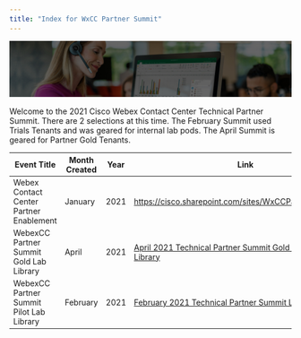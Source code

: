 ```yaml
---
title: "Index for WxCC Partner Summit"
---
```


![Banner](images/wxccbanner.jpg)

Welcome to the 2021 Cisco Webex Contact Center Technical Partner Summit. There are 2 selections at this time.  The February Summit used Trials Tenants and was geared for internal lab pods.  The April Summit is geared for Partner Gold Tenants.



| Event Title                              | Month Created | Year | Link                                                     |
|------------------------------------------|---------------|------|----------------------------------------------------------|
| Webex Contact Center Partner Enablement  | January       | 2021 | https://cisco.sharepoint.com/sites/WxCCPartnerEnablement |
| WebexCC Partner Summit Gold Lab Library            | April     | 2021 |  [April 2021 Technical Partner Summit Gold Tenant Lab Library](LabLibrarynew.md)                                                       |
| WebexCC Partner Summit Pilot Lab Library           | February        | 2021 |  [February 2021 Technical Partner Summit Lab Library](LabLibrary.md)                                                       |
